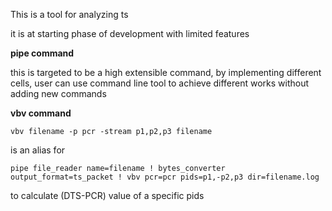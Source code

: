This is a tool for analyzing ts

it is at starting phase of development with limited features

**pipe command**

this is targeted to be a high extensible command, by implementing different cells, user can use command line tool to achieve different works without adding new commands

**vbv command**

`vbv filename -p pcr -stream p1,p2,p3 filename`

is an alias for 

`pipe file_reader name=filename ! bytes_converter output_format=ts_packet ! vbv pcr=pcr pids=p1,-p2,p3 dir=filename.log`


to calculate (DTS-PCR) value of a specific pids
